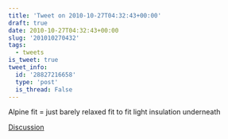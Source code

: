 ```yaml
---
title: 'Tweet on 2010-10-27T04:32:43+00:00'
draft: true
date: 2010-10-27T04:32:43+00:00
slug: '201010270432'
tags:
  - tweets
is_tweet: true
tweet_info:
  id: '28827216658'
  type: 'post'
  is_thread: False
---
```




Alpine fit = just barely relaxed fit to fit light insulation underneath

[Discussion](https://x.com/sytelus/status/28827216658)
